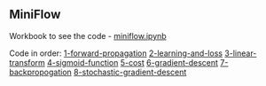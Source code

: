 ## MiniFlow

Workbook to see the code - [miniflow.ipynb](miniflow.ipynb)

Code in order:
[1-forward-propagation](forward_propagation)
[2-learning-and-loss](learning_and_loss)
[3-linear-transform](linear_transform)
[4-sigmoid-function](sigmoid_function)
[5-cost](cost)
[6-gradient-descent](gradient_descent)
[7-backpropogation](backpropogation)
[8-stochastic-gradient-descent](stochastic_gradient_descent)